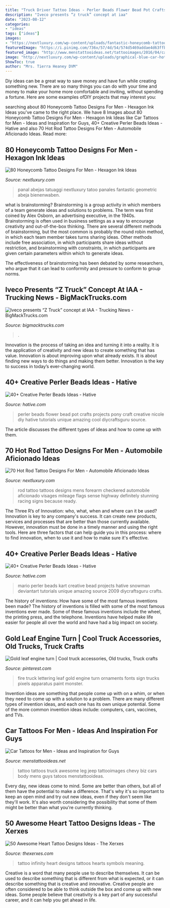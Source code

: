 ```yaml
---
title: "Truck Driver Tattoo Ideas - Perler Beads Flower Bead Pot Crafts Projects Pony Craft Creative Nicole Diy Hative Tutorials Unique Amazing Cool Diycraftsguru Source"
description: "Iveco presents “z truck” concept at iaa"
date: "2023-08-12"
categories:
- "ideas"
tags: ["ideas"]
images:
- "https://nextluxury.com/wp-content/uploads/fantastic-honeycomb-tattoo-mens-full-sleeves.jpg"
featuredImage: "https://i.pinimg.com/736x/57/4d/54/574d5469addae4d63ffb177e9bb5905b--truck-lettering-fire-apparatus.jpg"
featured_image: "http://www.menstattooideas.net/tattooimages/2016/04/car-tattoos-22.jpg?546b59"
image: "http://nextluxury.com/wp-content/uploads/graphical-blue-car-hot-rod-tattoo-mens-forearms.jpg"
ShowToc: true
author: "Mrs. Tierra Heaney DVM"
---
```



Diy ideas can be a great way to save money and have fun while creating something new. There are so many things you can do with your time and money to make your home more comfortable and inviting, without spending a fortune. Here are some examples ofDIY projects that may interest you: 

	

		
searching about 80 Honeycomb Tattoo Designs For Men - Hexagon Ink Ideas you've came to the right place. We have 8 Images about 80 Honeycomb Tattoo Designs For Men - Hexagon Ink Ideas like Car Tattoos for Men - Ideas and Inspiration for Guys, 40+ Creative Perler Beads Ideas - Hative and also 70 Hot Rod Tattoo Designs For Men - Automobile Aficionado Ideas. Read more:
		
    
## 80 Honeycomb Tattoo Designs For Men - Hexagon Ink Ideas

<img loading=lazy src="https://nextluxury.com/wp-content/uploads/fantastic-honeycomb-tattoo-mens-full-sleeves.jpg" onerror="this.onerror=null;this.src='https://tse4.mm.bing.net/th?id=OIP.-3Jgg_yca0LE_iMZP_f1IAAAAA&amp;pid=15.1';" alt="80 Honeycomb Tattoo Designs For Men - Hexagon Ink Ideas">

_Source: nextluxury.com_

>panal abejas tatuaggi nextluxury tatoo panales fantastic geometric abeja bienenwaben. 

	

what is brainstorming?
Brainstorming is a group activity in which members of a team generate ideas and solutions to problems. The term was first coined by Alex Osborn, an advertising executive, in the 1940s. Brainstorming is often used in business settings as a way to encourage creativity and out-of-the-box thinking. 
There are several different methods of brainstorming, but the most common is probably the round robin method, in which each team member takes turns sharing ideas. Other methods include free association, in which participants share ideas without restriction, and brainstorming with constraints, in which participants are given certain parameters within which to generate ideas. 

The effectiveness of brainstorming has been debated by some researchers, who argue that it can lead to conformity and pressure to conform to group norms.

    
## Iveco Presents “Z Truck” Concept At IAA - Trucking News - BigMackTrucks.com

<img loading=lazy src="https://www.bigmacktrucks.com/uploads/monthly_2016_09/57ea0f3a43aa2_Picture179.thumb.jpg.8caac055346a3652d440a2ae1767fc83.jpg" onerror="this.onerror=null;this.src='https://tse1.mm.bing.net/th?id=OIP.iHAVO1txXzcdElJf7otx0gHaFj&amp;pid=15.1';" alt="Iveco presents “Z Truck” concept at IAA - Trucking News - BigMackTrucks.com">

_Source: bigmacktrucks.com_

>. 

	

Innovation is the process of taking an idea and turning it into a reality. It is the application of creativity and new ideas to create something that has value. Innovation is about improving upon what already exists. It is about finding new ways to do things and making them better. Innovation is the key to success in today’s ever-changing world.

    
## 40+ Creative Perler Beads Ideas - Hative

<img loading=lazy src="https://hative.com/wp-content/uploads/2014/04/perler-beads-ideas/17-flower-pot-perler-beads.jpg" onerror="this.onerror=null;this.src='https://tse1.mm.bing.net/th?id=OIP.PpKHyO12P_RtQSamgMURVQHaMX&amp;pid=15.1';" alt="40+ Creative Perler Beads Ideas - Hative">

_Source: hative.com_

>perler beads flower bead pot crafts projects pony craft creative nicole diy hative tutorials unique amazing cool diycraftsguru source. 

	

The article discusses the different types of ideas and how to come up with them.

    
## 70 Hot Rod Tattoo Designs For Men - Automobile Aficionado Ideas

<img loading=lazy src="http://nextluxury.com/wp-content/uploads/graphical-blue-car-hot-rod-tattoo-mens-forearms.jpg" onerror="this.onerror=null;this.src='https://tse3.mm.bing.net/th?id=OIP.IQ2cELr9ebT5f-au5Lyc6gHaHa&amp;pid=15.1';" alt="70 Hot Rod Tattoo Designs For Men - Automobile Aficionado Ideas">

_Source: nextluxury.com_

>rod tattoo tattoos designs mens forearm checkered automobile aficionado visages mileage flags sense highway definitely stunning racing signs because ready. 

	

The Three R’s of Innovation: who, what, when and where can it be used?
Innovation is key to any company's success. It can create new products, services and processes that are better than those currently available. However, innovation must be done in a timely manner and using the right tools. Here are three factors that can help guide you in this process: where to find innovation, when to use it and how to make sure it's effective.

    
## 40+ Creative Perler Beads Ideas - Hative

<img loading=lazy src="https://hative.com/wp-content/uploads/2014/04/perler-beads-ideas/7-mario-perler-bead.jpg" onerror="this.onerror=null;this.src='https://tse4.mm.bing.net/th?id=OIP.zULHWMOw4dnxqqloE6_oTAHaE7&amp;pid=15.1';" alt="40+ Creative Perler Beads Ideas - Hative">

_Source: hative.com_

>mario perler beads kart creative bead projects hative snowman deviantart tutorials unique amazing source 2009 diycraftsguru crafts. 

	

The history of inventions: How have some of the most famous inventions been made?
The history of inventions is filled with some of the most famous inventions ever made. Some of these famous inventions include the wheel, the printing press, and the telephone. Inventions have helped make life easier for people all over the world and have had a big impact on society.

    
## Gold Leaf Engine Turn | Cool Truck Accessories, Old Trucks, Truck Crafts

<img loading=lazy src="https://i.pinimg.com/736x/57/4d/54/574d5469addae4d63ffb177e9bb5905b--truck-lettering-fire-apparatus.jpg" onerror="this.onerror=null;this.src='https://tse1.mm.bing.net/th?id=OIP.lGb-mbuRQ_Z2lGu9DMgEPQHaFk&amp;pid=15.1';" alt="Gold leaf engine turn | Cool truck accessories, Old trucks, Truck crafts">

_Source: pinterest.com_

>fire truck lettering leaf gold engine turn ornaments fonts sign trucks pixels apparatus paint monster. 

	

Invention ideas are something that people come up with on a whim, or when they need to come up with a solution to a problem. There are many different types of invention ideas, and each one has its own unique potential. Some of the more common invention ideas include: computers, cars, vaccines, and TVs.

    
## Car Tattoos For Men - Ideas And Inspiration For Guys

<img loading=lazy src="http://www.menstattooideas.net/tattooimages/2016/04/car-tattoos-22.jpg?546b59" onerror="this.onerror=null;this.src='https://tse3.mm.bing.net/th?id=OIP.FiyddBBok77Ak3UT2-A6GgHaJ4&amp;pid=15.1';" alt="Car Tattoos for Men - Ideas and Inspiration for Guys">

_Source: menstattooideas.net_

>tattoo tattoos truck awesome leg jeep tattooimages chevy biz cars body mens guys tatoos menstattooideas. 

	

Every day, new ideas come to mind. Some are better than others, but all of them have the potential to make a difference. That's why it's so important to keep an open mind and try out new ideas, even if they don't seem like they'll work. It's also worth considering the possibility that some of them might be better than what you're currently thinking.

    
## 50 Awesome Heart Tattoo Designs Ideas - The Xerxes

<img loading=lazy src="http://www.thexerxes.com/wp-content/uploads/2015/12/Heart-Tattoo-Ideas-34.jpg" onerror="this.onerror=null;this.src='https://tse1.mm.bing.net/th?id=OIP._LvS1OQuD_w2BjVJ4S6RTwHaJ4&amp;pid=15.1';" alt="50 Awesome Heart Tattoo Designs Ideas - The Xerxes">

_Source: thexerxes.com_

>tattoo infinity heart designs tattoos hearts symbols meaning. 

	

Creative is a word that many people use to describe themselves. It can be used to describe something that is different from what is expected, or it can describe something that is creative and innovative. Creative people are often considered to be able to think outside the box and come up with new ideas. Some people believe that creativity is a key part of any successful career, and it can help you get ahead in life.

